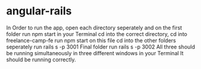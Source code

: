 # angular-rails
In Order to run the app, open each directory seperately and on the first folder run npm start in your Terminal
cd into the correct directory, cd into freelance-camp-fe
run npm start on this file
cd into the other folders seperately
run rails s -p 3001
Final folder run rails s -p 3002
All three should be running simultaneously in three different windows in your Terminal
It should be running correctly.
